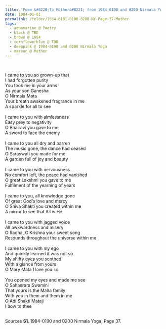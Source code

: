 ```yaml
---
title: 'Poem &#8220;To Mother&#8221; from 1984-0100 and 0200 Nirmala Yoga, Page 37'
date: 1984-01-01
permalink: /folder/1984-0101-0100-0200-NY-Page-37-Mother
tags:
  - aquamarine @ Poetry
  - black @ TBD
  - brown @ 1984
  - cornflowerblue @ TBD
  - deeppink @ 1984-0100 and 0200 Nirmala Yoga
  - maroon @ Mother
---
```


<br>

<p>
I came to you so grown-up that<br>
I had forgotten purity<br>
You took me in your arms<br>
As your son Ganesha<br>
O Nirmala Mata<br>
Your breath awakened fragrance in me<br>
A sparkle for all to see<br>
<br>
I came to you with aimlessness<br>
Easy prey to negativity<br>
O Bhairavi you gave to me<br>
A sword to face the enemy<br>
<br>
I came to you all dry and barren<br>
The music gone, the dance had ceased<br>
O Saraswati you made for me<br>
A garden full of joy and beauty<br>
<br>
I came to you with nervousness<br>
No comfort left, the peace had vanished<br>
O great Lakshmi you gave to me<br>
Fulfilment of the yearning of years<br>
<br>
I came to you, all knowledge gone<br>
Of great God's love and mercy<br>
O Shiva Shakti you created within me<br>
A mirror to see that All is He<br>
<br>
I came to you with jagged voice<br>
All awkwardness and misery<br>
O Radha, O Krishna your sweet song<br>
Resounds throughout the universe within me<br>
<br>
I came to you with my ego<br>
And quickly learned it was not so<br>
My shifty eyes you soothed<br>
With a glance from yours<br>
O Mary Mata I love you so<br>
<br>
You opened my eyes and made me see<br>
O Sahasrara Swamini<br>
That yours is the Maha family<br>
With you in them and them in me<br>
O Adi Shakti Mataji<br>
I bow to thee<br>
</p>

<br>

<wave-list>
<list-title color="DarkSeaGreen" width="55">Sources</list-title>
  <list-item color="BlanchedAlmond"  width="280"><b>S1. </b> 1984-0100 and 0200 Nirmala Yoga, Page 37.</list-item>
</wave-list>